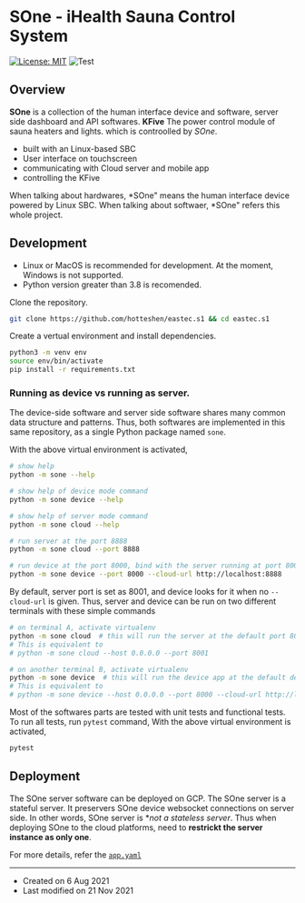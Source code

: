 # SOne - iHealth Sauna Control System

[![License: MIT](https://img.shields.io/badge/License-MIT-yellow.svg)](https://opensource.org/licenses/MIT)
![Test](https://github.com/hotteshen/eastec.s1/actions/workflows/python-package.yml/badge.svg)


## Overview

**SOne** is a collection of the human interface device and software, server side dashboard and API softwares.
**KFive** The power control module of sauna heaters and lights. which is controolled by *SOne*.

  - built with an Linux-based SBC
  - User interface on touchscreen
  - communicating with Cloud server and mobile app
  - controlling the KFive

When talking about hardwares, *SOne" means the human interface device powered by Linux SBC.
When talking about softwaer, *SOne" refers this whole project.


## Development

* Linux or MacOS is recommended for development. At the moment, Windows is not supported.
* Python version greater than 3.8 is recomended.

Clone the repository.
```sh
git clone https://github.com/hotteshen/eastec.s1 && cd eastec.s1
```

Create a vertual environment and install dependencies.
```sh
python3 -m venv env
source env/bin/activate
pip install -r requirements.txt
```

### Running as device vs running as server.

The device-side software and server side software shares many common data structure and patterns.
Thus, both softwares are implemented in this same repository, as a single Python package named `sone`.

With the above virtual environment is activated,
```sh
# show help
python -m sone --help

# show help of device mode command
python -m sone device --help

# show help of server mode command
python -m sone cloud --help

# run server at the port 8888
python -m sone cloud --port 8888

# run device at the port 8000, bind with the server running at port 8000
python -m sone device --port 8000 --cloud-url http://localhost:8888
```

By default, server port is set as 8001, and device looks for it when no `--cloud-url` is given.
Thus, server and device can be run on two different terminals with these simple commands
```sh
# on terminal A, activate virtualenv
python -m sone cloud  # this will run the server at the default port 8001
# This is equivalent to
# python -m sone cloud --host 0.0.0.0 --port 8001

# on another terminal B, activate virtualenv
python -m sone device  # this will run the device app at the default device port 8000, connect to the default development server port 8001
# This is equivalent to
# python -m sone device --host 0.0.0.0 --port 8000 --cloud-url http://localhost:8001
```

Most of the softwares parts are tested with unit tests and functional tests.
To run all tests, run `pytest` command, With the above virtual environment is activated,
```sh
pytest
```


## Deployment

The SOne server software can be deployed on GCP.
The SOne server is a stateful server. It preservers SOne device websocket connections on server side.
In other words, SOne server is **not a stateless server*.
Thus when deploying SOne to the cloud platforms, need to **restrickt the server instance as only one**.

For more details, refer the [`app.yaml`](./app.yaml)


---

* Created on 6 Aug 2021
* Last modified on 21 Nov 2021
